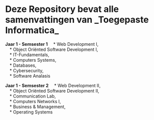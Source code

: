 <h1>Deze Repository bevat alle samenvattingen van _Toegepaste Informatica_ </h1>

 **Jaar 1 - Semsester 1**
    &emsp;* Web Development I,   
    &emsp;* Object Oriënted Software Development I,   
    &emsp;* IT-Fundamentals,   
    &emsp;* Computers Systems,   
    &emsp;* Databases,   
    &emsp;* Cybersecurity,   
    &emsp;* Software Analasis
    
 **Jaar 1 - Semsester 2**
    &emsp;* Web Development II,   
    &emsp;* Object Oriënted Software Development II,   
    &emsp;* Communication Lab,   
    &emsp;* Computers Networks I,   
    &emsp;* Business & Management,   
    &emsp;* Operating Systems   



    
